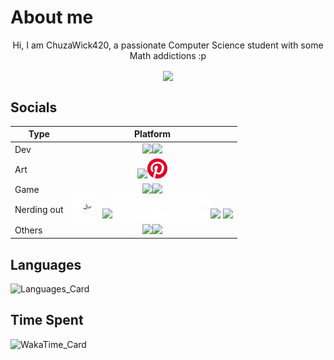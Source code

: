 # About me

<div align="center">
    <p>Hi, I am ChuzaWick420, a passionate Computer Science student with some Math addictions :p</p>
    <img align="center" src="https://komarev.com/ghpvc/?username=ChuzaWick420&color=fe1155" />
</div>

## Socials

|Type|Platform|
|---|---|
|Dev|<div align="center"><!--Gitlab--><a href="https://gitlab.com/ChuzaWick420" target="_blank"><img src="https://images.ctfassets.net/xz1dnu24egyd/1IRkfXmxo8VP2RAE5jiS1Q/ea2086675d87911b0ce2d34c354b3711/gitlab-logo-500.png" height=32px /></a><!--Linked in--><a href="https://www.linkedin.com/in/chuzawick420/" target="_blank"><img src="https://upload.wikimedia.org/wikipedia/commons/c/ca/LinkedIn_logo_initials.png" height=32px /></a></div>|
|Art|<div align="center"><!--Artstation--><a href="https://www.artstation.com/chuzawick420" target="_blank"><img src="https://www.artstation.com/assets/about/logo/logo-artstation-vertical-ec60efc77a6d4b7aa4b177d65b5726766b4e6ad194c90bbb588ecb65e481dd01.png" height=32px /></a><!--Pininterest--><a href="https://www.pinterest.com/ChuzaWick420/" target="_blank"><img src="./assets/pininterest.jpg" height=32px /></a></div>|
|Game|<div align="center"><!--Itch.io--><a href="https://chuzawick420.itch.io/" target="_blank"><img src="https://static.itch.io/images/itchio-textless-white.svg" height=32px></img></a><!--Steam--><a href="https://steamcommunity.com/id/ChuzaWick420/" target="_blank"><img src="https://upload.wikimedia.org/wikipedia/commons/thumb/8/83/Steam_icon_logo.svg/1200px-Steam_icon_logo.svg.png" height=32px/></a></div>|
|Nerding out|<div align="center"><!--ShaderToy--><a href="https://www.shadertoy.com/profile/ChuzaWick420?show=shaders" target="_blank"><img src="./assets/shadertoy.png" height=32px /></a><!--NexusMods--><a href="https://next.nexusmods.com/profile/ChuzaWick420" target="_blank"><img src="https://upload.wikimedia.org/wikipedia/tr/c/c2/NexusMods.png" height=32px /></a><!--CurseForge--><a href="https://www.curseforge.com/members/chuzawick420/projects" target="_blank"><img src="./assets/curseforge.png" height=32px /></a><!--Modrinth--><a href="https://modrinth.com/user/ChuzaWick420" target="_blank"><img src="https://media.beehiiv.com/cdn-cgi/image/fit=scale-down,format=auto,onerror=redirect,quality=80/uploads/publication/logo/a49f8e1b-3835-4ea1-a85b-118c6425ebc3/Modrinth_Dark_Logo.png" height=32px /></a>    <!--ShaderLabs--><a href="https://shaderlabs.org/wiki/User:492543441826349066" target="_blank"><img src="https://avatars.githubusercontent.com/u/69537237" height=32px /></a></div>|
|Others|<div align="center"><!--Instagram--><a href="https://www.instagram.com/chuzawick420/" target="_blank"><img src="https://upload.wikimedia.org/wikipedia/commons/thumb/a/a5/Instagram_icon.png/1200px-Instagram_icon.png" height=32px /></a><!--FaceBook--><a href="https://www.facebook.com/profile.php?id=100087807815637" target="_blank"><img src="https://upload.wikimedia.org/wikipedia/commons/c/cd/Facebook_logo_%28square%29.png" height=32px /></a></div>|


## Languages
![Languages_Card](https://github-readme-stats.vercel.app/api/top-langs?username=ChuzaWick420&bg_color=60,001a33,990000&text_color=00b3b3&title_color=ff1a1a&border_radius=15&layout=donut)

## Time Spent
![WakaTime_Card](https://github-readme-stats.vercel.app/api/wakatime?username=ChuzaWick420&bg_color=60,001a33,990000&text_color=00b3b3&title_color=ff1a1a&border_radius=15&hide_progress=true&layout=compact)
<!--
**ChuzaWick420/ChuzaWick420** is a ✨ _special_ ✨ repository because its `README.md` (this file) appears on your GitHub profile.

Here are some ideas to get you started:

- 🔭 I’m currently working on ...
- 🌱 I’m currently learning ...
- 👯 I’m looking to collaborate on ...
- 🤔 I’m looking for help with ...
- 💬 Ask me about ...
- 📫 How to reach me: ...
- 😄 Pronouns: ...
- ⚡ Fun fact: ...
-->
